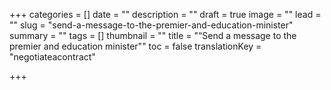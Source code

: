 +++
categories = []
date = ""
description = ""
draft = true
image = ""
lead = ""
slug = "send-a-message-to-the-premier-and-education-minister"
summary = ""
tags = []
thumbnail = ""
title = "“Send a message to the premier and education minister\""
toc = false
translationKey = "negotiateacontract"

+++
